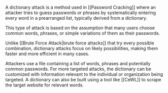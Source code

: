 A dictionary attack is a method used in [[Password Cracking]] where an attacker tries to guess passwords or phrases by systematically entering every word in a prearranged list, typically derived from a dictionary.

This type of attack is based on the assumption that many users choose common words, phrases, or simple variations of them as their passwords.

Unlike [[Brute Force Attack|brute force attacks]] that try every possible combination, dictionary attacks focus on likely possibilities, making them faster and more efficient in many cases.

Attackers use a file containing a list of words, phrases and potentially common passwords. For more targeted attacks, the dictionary can be customized with information relevant to the individual or organization being targeted. A dictionary can also be built using a tool like [[CeWL]] to scrape the target website for relevant words.
